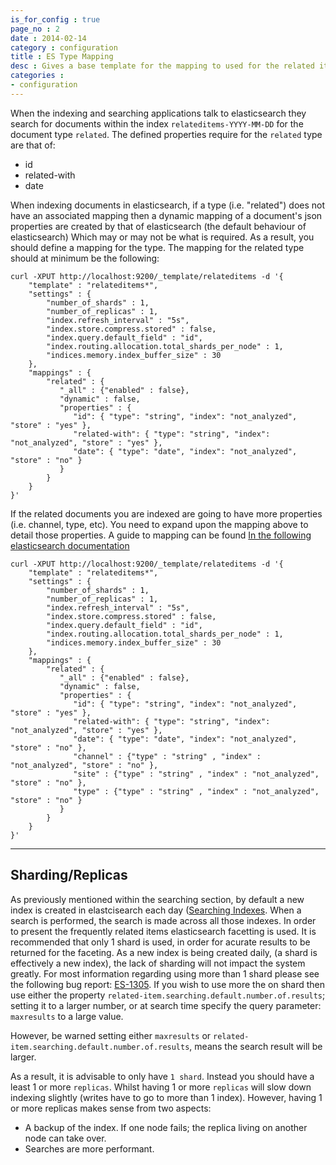 ```yaml
---
is_for_config : true
page_no : 2
date : 2014-02-14
category : configuration
title : ES Type Mapping
desc : Gives a base template for the mapping to used for the related item documents when stored in the Elasticsearch cluster
categories : 
- configuration
---
```


When the indexing and searching applications talk to elasticsearch they search for documents within the index `relateditems-YYYY-MM-DD` for the document type `related`.  The defined properties require for the `related` type are that of: 

* id 
* related-with
* date

When indexing documents in elasticsearch, if a type (i.e. "related") does not have an associated mapping then a dynamic mapping of a document's json properties are created by that of elasticsearch (the default behaviour of elasticsearch)    Which may or may not be what is required.  As a result, you should define a mapping for the type.  The mapping for the related type should at minimum be the following:

    curl -XPUT http://localhost:9200/_template/relateditems -d '{
        "template" : "relateditems*",
        "settings" : {
            "number_of_shards" : 1,
            "number_of_replicas" : 1,
            "index.refresh_interval" : "5s",
            "index.store.compress.stored" : false,
            "index.query.default_field" : "id",
            "index.routing.allocation.total_shards_per_node" : 1,
            "indices.memory.index_buffer_size" : 30
        },
        "mappings" : {
            "related" : {
               "_all" : {"enabled" : false},
               "dynamic" : false,
               "properties" : {
                  "id": { "type": "string", "index": "not_analyzed", "store" : "yes" },
                  "related-with": { "type": "string", "index": "not_analyzed", "store" : "yes" },
                  "date": { "type": "date", "index": "not_analyzed", "store" : "no" }
               }
            }
        }
    }'

If the related documents you are indexed are going to have more properties (i.e. channel, type, etc).  You need to expand upon the mapping above to detail those properties.  A guide to mapping can be found [In the following elasticsearch documentation](http://www.elasticsearch.org/guide/en/elasticsearch/reference/current/mapping-core-types.html)

    curl -XPUT http://localhost:9200/_template/relateditems -d '{
        "template" : "relateditems*",
        "settings" : {
            "number_of_shards" : 1,
            "number_of_replicas" : 1,
            "index.refresh_interval" : "5s",
            "index.store.compress.stored" : false,
            "index.query.default_field" : "id",
            "index.routing.allocation.total_shards_per_node" : 1,
            "indices.memory.index_buffer_size" : 30
        },
        "mappings" : {
            "related" : {
               "_all" : {"enabled" : false},
               "dynamic" : false,
               "properties" : {
                  "id": { "type": "string", "index": "not_analyzed", "store" : "yes" },
                  "related-with": { "type": "string", "index": "not_analyzed", "store" : "yes" },
                  "date": { "type": "date", "index": "not_analyzed", "store" : "no" },
                  "channel" : {"type" : "string" , "index" : "not_analyzed", "store" : "no" },
                  "site" : {"type" : "string" , "index" : "not_analyzed", "store" : "no" },
                  "type" : {"type" : "string" , "index" : "not_analyzed", "store" : "no" }
               }
            }
        }
    }'

----

## Sharding/Replicas ##

As previously mentioned within the searching section, by default a new index is created in elastcisearch each day ([Searching Indexes]({{site.baseurl}}/searching/searching4/).
When a search is performed, the search is made across all those indexes.  In order to present the frequently related items elasticsearch facetting is used.  It is recommended
that only 1 shard is used, in order for acurate results to be returned for the faceting.  As a new index is being created daily, (a shard is effectively a new index), the lack of
sharding will not impact the system greatly.  For most information regarding using more than 1 shard please see the following bug report: [ES-1305](https://github.com/elasticsearch/elasticsearch/issues/1305).
If you wish to use more the on shard then use either the property `related-item.searching.default.number.of.results`; setting it to a larger number, or at search time specify the query parameter: `maxresults` to a large value.

However, be warned setting either `maxresults` or `related-item.searching.default.number.of.results`, means the search result will be larger.

As a result, it is advisable to only have `1 shard`.  Instead you should have a least 1 or more `replicas`.  Whilst having 1 or more `replicas` will slow down indexing slightly (writes have to go to more than 1 index).  However, having 1 or more replicas makes sense from two aspects:

* A backup of the index.  If one node fails; the replica living on another node can take over. 
* Searches are more performant.
